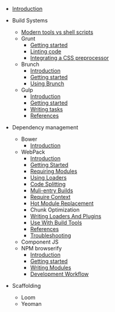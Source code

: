 * [Introduction](index.md)

* Build Systems
  * [Modern tools vs shell scripts](build-systems/modern-tools-vs-shell-scripts.md)
  * Grunt
    * [Getting started](build-systems/grunt/getting-started.md)
    * [Linting code](build-systems/grunt/linter.md)
    * [Integrating a CSS preprocessor](build-systems/grunt/sass.md)
  * Brunch
    * [Introduction](build-systems/brunch/introduction.md)
    * [Getting started](build-systems/brunch/getting-started.md)
    * [Using Brunch](build-systems/brunch/using-brunch.md)
  * Gulp
    * [Introduction](build-systems/gulp/introduction.md)
    * [Getting started](build-systems/gulp/getting-started.md)
    * [Writing tasks](build-systems/gulp/writing-tasks.md)
    * [References](build-systems/gulp/references.md)

* Dependency management
  * Bower
    * [Introduction](dependency-management/bower/introduction.md)
  * WebPack
    * [Introduction](dependency-management/webpack/introduction.md)
    * [Getting Started](dependency-management/webpack/getting-started.md)
    * [Requiring Modules](dependency-management/webpack/1-requiring-modules.md)
    * [Using Loaders](dependency-management/webpack/2-using-loaders.md)
    * [Code Splitting](dependency-management/webpack/3-code-splitting.md)
    * [Muli-entry Builds](dependency-management/webpack/4-multi-entry-builds.md)
    * [Require Context](dependency-management/webpack/5-require-context.md)
    * [Hot Module Replacement](dependency-management/webpack/6-hot-module-replacement.md)
    * Chunk Optimization
    * [Writing Loaders And Plugins](dependency-management/webpack/8-writing-loaders-and-plugins.md)
    * [Use With Build Tools](dependency-management/webpack/9-use-with-build-tools.md)
    * [References](dependency-management/webpack/references.md)
    * [Troubleshooting](dependency-management/webpack/troubleshooting.md)
  * Component JS
  * NPM browserify
    * [Introduction](dependency-management/npm-browserify/introduction.md)
    * [Getting started](dependency-management/npm-browserify/getting-started.md)
    * [Writing Modules](dependency-management/npm-browserify/writing-modules.md)
    * [Development Workflow](dependency-management/npm-browserify/development-workflow.md)
* Scaffolding
  * Loom
  * Yeoman
